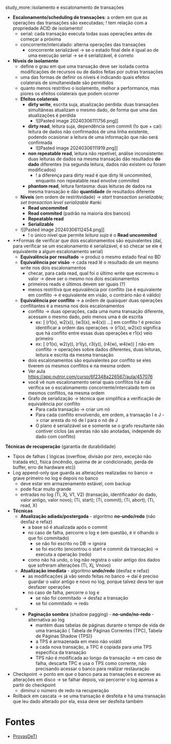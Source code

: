 study_more::isolamento e escalonamento de transações
* **Escalonamento/scheduling de transações**: a ordem em que as operações das transações são executadas; ! tem relação com a propriedade ACID de isolamento!
	* serial: cada transação executa todas suas operações antes de começar a próxima
	* concorrente/intercalado: alterna operações das transações
		* concorrente serializável -> se o estado final dele é igual ao de uma execução serial -> se é serializável, é correto
* **Níveis de isolamento**
	* define o grau em que uma transação deve ser isolada contra modificações de recursos ou de dados feitas por outras transações
	* uma das formas de definir os níveis é indicando quais efeitos colaterais de simultaneidade são permitidos
	* quanto menos restritivo o isolamento, melhor a performance, mas piores os efeitos colaterais que podem ocorrer
	* **Efeitos colaterais**
		* **dirty write**, escrita suja, atualização perdida: duas transações simultâneas atualizam o mesmo dado, de forma que uma das atualizações é perdida
			* ![[Pasted image 20240306111756.png]]
		* **dirty read**, leitura suja, dependência sem commit (!o que + cai): leitura de dados não confirmados de uma linha existente, podendo ocasionar a leitura de uma informação que não será confirmada
			* ![[Pasted image 20240306111919.png]]
		* **non repeatable read**, leitura não repetível, análise inconsistente: duas leituras de dados na mesma transação dão resultados **do dado** diferentes (na segunda leitura, dados não existem ou foram modificados)
			* ! a diferença para dirty read é que dirty lê uncommited, enquanto non repeatable read envolve commited
		* **phantom read**, leitura fantasma: duas leituras de dados na mesma transação e dão **quantidade** de resultados diferente
	* **Níveis** (em ordem de restritividade) -> *start transaction serializable; set transaction level serializable* #anki
		* **Read uncommited**
		* **Read commited** (padrão na maioria dos bancos)
		* **Repeatable read**
		* **Serializable**
	* ![[Pasted image 20240306112454.png]]
		* ! o único nível que permite *leitura suja* é o **Read uncommited**
* **Formas de verificar que dois escalonamentos são equivalentes (daí, para verificar se um escalonamento é serializável, é só checar se ele é equivalente a algum escalonamento serial)
	* **Equivalência por resultado** -> produz o mesmo estado final no BD
	* **Equivalência por visão** -> cada read lê o resultado de um mesmo write nos dois escalonamentos
		* checar, para cada read, qual foi o último write que escreveu o valor -> deve ser o mesmo nos dois escalonamentos
		* primeiros reads e últimos devem ser iguais (?)
		* menos restritiva que equivalência por conflito (se é equivalente em conflito -> é equivalente em visão, o contrário não é válido)
	* **Equivalência por conflito** -> a ordem de quaisquer duas operações conflitantes é a mesma nos dois escalonamentos
		* conflito -> duas operações, cada uma numa transação diferente, acessam o mesmo dado, pelo menos uma é de escrita
			* ex: \[ (r1(x), w2(x)), (w3(x), w4(x)) ...\] em conflito ! é preciso identificar a ordem das operações -> (r1(x), w2(x)) significa que há conflito entre essas duas operações e r1(x) veio primeiro
			* ex: \[ (r1(x), w2(y)), (r1(y), r3(y)), (r4(w), w4(w)) \] não em conflito -> operações sobre dados diferentes, duas leituras, leitura e escrita da mesma transação
		* dois escalonamentos são equivalentes por conflito se eles tiverem os mesmos conflitos e na mesma ordem
		* Ver aula https://app.nutror.com/curso/6f2348a226567/aula/457076
		* você vê num escalonamento serial quais conflitos há e daí verifica se o escalonamento concorrente/intercalado tem os mesmos conflitos, na mesma ordem
		* Grafo de serialização -> técnica que simplifica a verificação de equivalência por conflito
			* Para cada transação -> criar um nó
			* Para cada conflito envolvendo, em ordem, a transação I e J -> criar aresta do nó de I para o nó de J
			* O plano é serializável se e somente se o grafo resultante não contiver ciclos (as arestas não são anotadas, independe do dado com conflito)

**Técnicas de recuperação** (garantia de durabilidade)
* Tipos de falhas { lógicas (overflow, divisão por zero, exceção não tratada etc), física (incêndio, queima de ar condicionado, perda de buffer, erro de hardware etc)}
* Log append-only que guarda as alterações realizadas no banco -> grave primeiro no log e depois no banco
	* deve estar em armazenamento estável, com backup
	* pode ficar muito grande
	* entradas no log (Ti, Xj, V1, V2) (transação, identificador do dado, valor antigo, valor novo); (Ti, start); (Ti, commit); (Ti, abort); (Ti, read, X)
* **Técnicas**
	* **Atualização adiada/postergada** - algoritmo **no-undo/redo** (não desfaz e refaz)
		* a base só é atualizada após o commit
		* no caso de falha, percorre o log e (em questão, é ir olhando o que foi commitado)
			* se não foi escrito no DB -> ignora
			* se foi escrito (encontrou o start e commit da transação) -> executa a operação (redo)
		* como não há undo, o log não registra o valor antigo dos dados que sofreram alterações (Ti, Xj, Vnovo)
	* **Atualização imediata** - algoritmo **undo/redo** (desfaz e refaz)
		* as modificações já vão sendo feitas no banco -> daí é preciso guardar o valor antigo e novo no log, porque talvez deva ter que desfazer operações
		* no caso de falha, percorre o log e
			* se não foi commitado -> desfaz a transação
			* se foi commitado -> redo
	* * **Paginação sombra** (shadow pagging) - **no-undo/no-redo** - alternativa ao log
		* mantém duas tabelas de páginas durante o tempo de vida de uma transação { Tabela de Páginas Correntes (TPC), Tabela de Páginas Shadow (TPS)}
		* a TPS é armazenada em meio não volátil
		* a cada nova transação, a TPC é copiada para uma TPS específica da transação
		* TPS não é modificada ao longo da transação -> em caso de falha, descarta TPC e usa o TPS como corrente, não precisando acessar o banco para realizar restauração
* Checkpoint -> ponto em que o banco para as transações e escreve as alterações em disco -> se falhar depois, vai percorrer o log apenas a partir do checkpoint
	* diminui o número de redo na recuperação
* Rollback em cascata -> se uma transação é desfeita e há uma transação que leu dado alterado por ela, essa deve ser desfeita também


# Fontes

* [ProvasDeTI](https://app.nutror.com/curso/6f2348a226567/aula/457072)